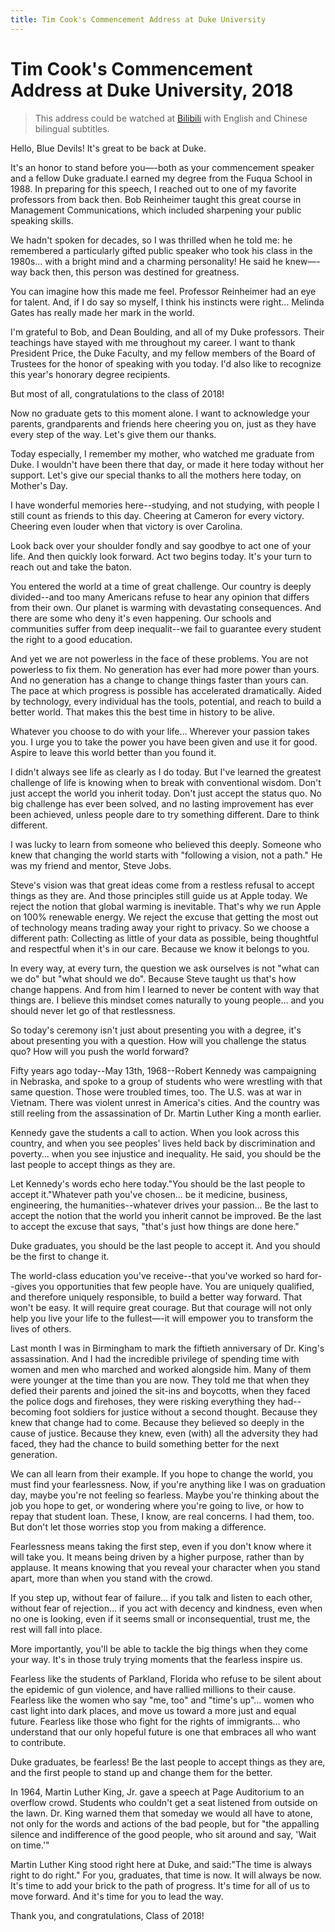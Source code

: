 ```yaml
---
title: Tim Cook's Commencement Address at Duke University
---
```


# Tim Cook's Commencement Address at Duke University, 2018

> This address could be watched at [Bilibili](https://www.bilibili.com/video/BV19p411Z7TW) with English and Chinese bilingual subtitles.

Hello, Blue Devils! It's great to be back at Duke.

It's an honor to stand before you—-both as your commencement speaker and a fellow Duke graduate.I earned my degree from the Fuqua School in 1988. In preparing for this speech, I reached out to one of my favorite professors from back then. Bob Reinheimer taught this great course in Management Communications, which included sharpening your public speaking skills.

We hadn't spoken for decades, so I was thrilled when he told me: he remembered a particularly gifted public speaker who took his class in the 1980s… with a bright mind and a charming personality! He said he knew—-way back then, this person was destined for greatness.

You can imagine how this made me feel. Professor Reinheimer had an eye for talent. And, if I do say so myself, I think his instincts were right… Melinda Gates has really made her mark in the world.

I'm grateful to Bob, and Dean Boulding, and all of my Duke professors. Their teachings have stayed with me throughout my career.
I want to thank President Price, the Duke Faculty, and my fellow members of the Board of Trustees for the honor of speaking with you today. I'd also like to recognize this year's honorary degree recipients.

But most of all, congratulations to the class of 2018!

Now no graduate gets to this moment alone. I want to acknowledge your parents, grandparents and friends here cheering you on, just as they have every step of the way. Let's give them our thanks.

Today especially, I remember my mother, who watched me graduate from Duke. I wouldn't have been there that day, or made it here today without her support. Let's give our special thanks to all the mothers here today, on Mother's Day.

I have wonderful memories here--studying, and not studying, with people I still count as friends to this day. Cheering at Cameron for every victory. Cheering even louder when that victory is over Carolina.

Look back over your shoulder fondly and say goodbye to act one of your life. And then quickly look forward. Act two begins today. It's your turn to reach out and take the baton.

You entered the world at a time of great challenge. Our country is deeply divided--and too many Americans refuse to hear any opinion that differs from their own. Our planet is warming with devastating consequences. And there are some who deny it's even happening. Our schools and communities suffer from deep inequalit--we fail to guarantee every student the right to a good education.

And yet we are not powerless in the face of these problems. You are not powerless to fix them. No generation has ever had more power than yours. And no generation has a change to change things faster than yours can. The pace at which progress is possible has accelerated dramatically. Aided by technology, every individual has the tools, potential, and reach to build a better world. That makes this the best time in history to be alive.

Whatever you choose to do with your life… Wherever your passion takes you. I urge you to take the power you have been given and use it for good. Aspire to leave this world better than you found it.

I didn't always see life as clearly as I do today. But I've learned the greatest challenge of life is knowing when to break with conventional wisdom. Don't just accept the world you inherit today. Don't just accept the status quo. No big challenge has ever been solved, and no lasting improvement has ever been achieved, unless people dare to try something different. Dare to think different.

I was lucky to learn from someone who believed this deeply. Someone who knew that changing the world starts with "following a vision, not a path." He was my friend and mentor, Steve Jobs.

Steve's vision was that great ideas come from a restless refusal to accept things as they are. And those principles still guide us at Apple today. We reject the notion that global warming is inevitable. That's why we run Apple on 100% renewable energy. We reject the excuse that getting the most out of technology means trading away your right to privacy. So we choose a different path: Collecting as little of your data as possible, being thoughtful and respectful when it's in our care. Because we know it belongs to you.

In every way, at every turn, the question we ask ourselves is not "what can we do" but "what should we do". Because Steve taught us that's how change happens. And from him I learned to never be content with way that things are. I believe this mindset comes naturally to young people… and you should never let go of that restlessness.

So today's ceremony isn't just about presenting you with a degree, it's about presenting you with a question. How will you challenge the status quo? How will you push the world forward?

Fifty years ago today--May 13th, 1968--Robert Kennedy was campaigning in Nebraska, and spoke to a group of students who were wrestling with that same question. Those were troubled times, too. The U.S. was at war in Vietnam. There was violent unrest in America's cities. And the country was still reeling from the assassination of Dr. Martin Luther King a month earlier.

Kennedy gave the students a call to action. When you look across this country, and when you see peoples' lives held back by discrimination and poverty… when you see injustice and inequality. He said, you should be the last people to accept things as they are.

Let Kennedy's words echo here today."You should be the last people to accept it."Whatever path you've chosen… be it medicine, business, engineering, the humanities--whatever drives your passion… Be the last to accept the notion that the world you inherit cannot be improved. Be the last to accept the excuse that says, "that's just how things are done here." 

Duke graduates, you should be the last people to accept it. And you should be the first to change it.

The world-class education you've receive--that you've worked so hard for--gives you opportunities that few people have. You are uniquely qualified, and therefore uniquely responsible, to build a better way forward. That won't be easy. It will require great courage. But that courage will not only help you live your life to the fullest—-it will empower you to transform the lives of others.

Last month I was in Birmingham to mark the fiftieth anniversary of Dr. King's assassination. And I had the incredible privilege of spending time with women and men who marched and worked alongside him. Many of them were younger at the time than you are now. They told me that when they defied their parents and joined the sit-ins and boycotts, when they faced the police dogs and firehoses, they were risking everything they had--becoming foot soldiers for justice without a second thought. Because they knew that change had to come. Because they believed so deeply in the cause of justice. Because they knew, even (with) all the adversity they had faced, they had the chance to build something better for the next generation.

We can all learn from their example. If you hope to change the world, you must find your fearlessness. Now, if you're anything like I was on graduation day, maybe you're not feeling so fearless. Maybe you're thinking about the job you hope to get, or wondering where you're going to live, or how to repay that student loan. These, I know, are real concerns. I had them, too. But don't let those worries stop you from making a difference.

Fearlessness means taking the first step, even if you don't know where it will take you. It means being driven by a higher purpose, rather than by applause. It means knowing that you reveal your character when you stand apart, more than when you stand with the crowd.

If you step up, without fear of failure… if you talk and listen to each other, without fear of rejection… if you act with decency and kindness, even when no one is looking, even if it seems small or inconsequential, trust me, the rest will fall into place.

More importantly, you'll be able to tackle the big things when they come your way. It's in those truly trying moments that the fearless inspire us.

Fearless like the students of Parkland, Florida who refuse to be silent about the epidemic of gun violence, and have rallied millions to their cause. Fearless like the women who say "me, too" and "time's up"… women who cast light into dark places, and move us toward a more just and equal future. Fearless like those who fight for the rights of immigrants… who understand that our only hopeful future is one that embraces all who want to contribute.

Duke graduates, be fearless! Be the last people to accept things as they are, and the first people to stand up and change them for the better. 

In 1964, Martin Luther King, Jr. gave a speech at Page Auditorium to an overflow crowd. Students who couldn't get a seat listened from outside on the lawn. Dr. King warned them that someday we would all have to atone, not only for the words and actions of the bad people, but for "the appalling silence and indifference of the good people, who sit around and say, 'Wait on time.'"

Martin Luther King stood right here at Duke, and said:"The time is always right to do right." For you, graduates, that time is now. It will always be now. It's time to add your brick to the path of progress. It's time for all of us to move forward. And it's time for you to lead the way.

Thank you, and congratulations, Class of 2018!
